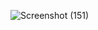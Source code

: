 ![Screenshot (151)](https://github.com/user-attachments/assets/a72806a6-2b88-440f-b8a4-d37bd84cb903)
